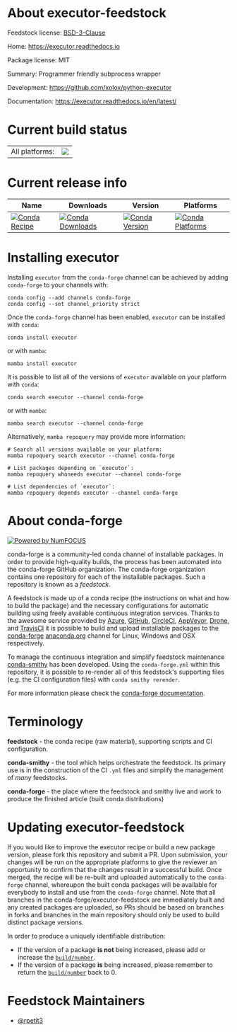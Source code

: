 About executor-feedstock
========================

Feedstock license: [BSD-3-Clause](https://github.com/conda-forge/executor-feedstock/blob/main/LICENSE.txt)

Home: https://executor.readthedocs.io

Package license: MIT

Summary: Programmer friendly subprocess wrapper

Development: https://github.com/xolox/python-executor

Documentation: https://executor.readthedocs.io/en/latest/

Current build status
====================


<table><tr><td>All platforms:</td>
    <td>
      <a href="https://dev.azure.com/conda-forge/feedstock-builds/_build/latest?definitionId=7795&branchName=main">
        <img src="https://dev.azure.com/conda-forge/feedstock-builds/_apis/build/status/executor-feedstock?branchName=main">
      </a>
    </td>
  </tr>
</table>

Current release info
====================

| Name | Downloads | Version | Platforms |
| --- | --- | --- | --- |
| [![Conda Recipe](https://img.shields.io/badge/recipe-executor-green.svg)](https://anaconda.org/conda-forge/executor) | [![Conda Downloads](https://img.shields.io/conda/dn/conda-forge/executor.svg)](https://anaconda.org/conda-forge/executor) | [![Conda Version](https://img.shields.io/conda/vn/conda-forge/executor.svg)](https://anaconda.org/conda-forge/executor) | [![Conda Platforms](https://img.shields.io/conda/pn/conda-forge/executor.svg)](https://anaconda.org/conda-forge/executor) |

Installing executor
===================

Installing `executor` from the `conda-forge` channel can be achieved by adding `conda-forge` to your channels with:

```
conda config --add channels conda-forge
conda config --set channel_priority strict
```

Once the `conda-forge` channel has been enabled, `executor` can be installed with `conda`:

```
conda install executor
```

or with `mamba`:

```
mamba install executor
```

It is possible to list all of the versions of `executor` available on your platform with `conda`:

```
conda search executor --channel conda-forge
```

or with `mamba`:

```
mamba search executor --channel conda-forge
```

Alternatively, `mamba repoquery` may provide more information:

```
# Search all versions available on your platform:
mamba repoquery search executor --channel conda-forge

# List packages depending on `executor`:
mamba repoquery whoneeds executor --channel conda-forge

# List dependencies of `executor`:
mamba repoquery depends executor --channel conda-forge
```


About conda-forge
=================

[![Powered by
NumFOCUS](https://img.shields.io/badge/powered%20by-NumFOCUS-orange.svg?style=flat&colorA=E1523D&colorB=007D8A)](https://numfocus.org)

conda-forge is a community-led conda channel of installable packages.
In order to provide high-quality builds, the process has been automated into the
conda-forge GitHub organization. The conda-forge organization contains one repository
for each of the installable packages. Such a repository is known as a *feedstock*.

A feedstock is made up of a conda recipe (the instructions on what and how to build
the package) and the necessary configurations for automatic building using freely
available continuous integration services. Thanks to the awesome service provided by
[Azure](https://azure.microsoft.com/en-us/services/devops/), [GitHub](https://github.com/),
[CircleCI](https://circleci.com/), [AppVeyor](https://www.appveyor.com/),
[Drone](https://cloud.drone.io/welcome), and [TravisCI](https://travis-ci.com/)
it is possible to build and upload installable packages to the
[conda-forge](https://anaconda.org/conda-forge) [anaconda.org](https://anaconda.org/)
channel for Linux, Windows and OSX respectively.

To manage the continuous integration and simplify feedstock maintenance
[conda-smithy](https://github.com/conda-forge/conda-smithy) has been developed.
Using the ``conda-forge.yml`` within this repository, it is possible to re-render all of
this feedstock's supporting files (e.g. the CI configuration files) with ``conda smithy rerender``.

For more information please check the [conda-forge documentation](https://conda-forge.org/docs/).

Terminology
===========

**feedstock** - the conda recipe (raw material), supporting scripts and CI configuration.

**conda-smithy** - the tool which helps orchestrate the feedstock.
                   Its primary use is in the construction of the CI ``.yml`` files
                   and simplify the management of *many* feedstocks.

**conda-forge** - the place where the feedstock and smithy live and work to
                  produce the finished article (built conda distributions)


Updating executor-feedstock
===========================

If you would like to improve the executor recipe or build a new
package version, please fork this repository and submit a PR. Upon submission,
your changes will be run on the appropriate platforms to give the reviewer an
opportunity to confirm that the changes result in a successful build. Once
merged, the recipe will be re-built and uploaded automatically to the
`conda-forge` channel, whereupon the built conda packages will be available for
everybody to install and use from the `conda-forge` channel.
Note that all branches in the conda-forge/executor-feedstock are
immediately built and any created packages are uploaded, so PRs should be based
on branches in forks and branches in the main repository should only be used to
build distinct package versions.

In order to produce a uniquely identifiable distribution:
 * If the version of a package **is not** being increased, please add or increase
   the [``build/number``](https://docs.conda.io/projects/conda-build/en/latest/resources/define-metadata.html#build-number-and-string).
 * If the version of a package **is** being increased, please remember to return
   the [``build/number``](https://docs.conda.io/projects/conda-build/en/latest/resources/define-metadata.html#build-number-and-string)
   back to 0.

Feedstock Maintainers
=====================

* [@rpetit3](https://github.com/rpetit3/)

